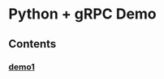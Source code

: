 # Python + gRPC Demo

## Contents

### [demo1](https://github.com/amitsaha/python-grpc-demo/tree/master/demo1)


